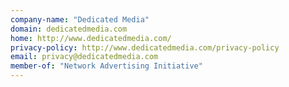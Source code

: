 ```yaml
---
company-name: "Dedicated Media"
domain: dedicatedmedia.com
home: http://www.dedicatedmedia.com/
privacy-policy: http://www.dedicatedmedia.com/privacy-policy
email: privacy@dedicatedmedia.com
member-of: "Network Advertising Initiative"
---
```




